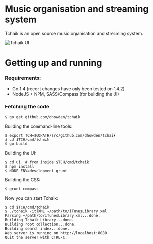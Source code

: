 # Music organisation and streaming system

Tchaik is an open source music organisation and streaming system.

![Tchaik UI](https://s3-ap-southeast-2.amazonaws.com/dhowden-pictures/screenshot.jpg "Tchaik UI")

# Getting up and running

### Requirements:

* Go 1.4 (recent changes have only been tested on 1.4.2)
* NodeJS + NPM, SASS/Compass (for building the UI)

### Fetching the code

    $ go get github.com/dhowden/tchaik

Building the command-line tools:

    $ export TCH=$GOPATH/src/github.com/dhowden/tchaik
    $ cd $TCH/cmd/tchaik
    $ go build

Building the UI:

    $ cd ui  # from inside $TCH/cmd/tchaik
    $ npm install
    $ NODE_ENV=development grunt

Building the CSS:

    $ grunt compass

Now you can start Tchaik:

    $ cd $TCH/cmd/tchaik
    $ ./tchaik -itlXML ~/path/to/iTunesLibrary.xml
    Parsing ~/path/to/iTunesLibrary.xml...done.
    Building Tchaik Library...done.
    Building root collection...done.
    Building search index...done.
    Web server is running on http://localhost:8080
    Quit the server with CTRL-C.

